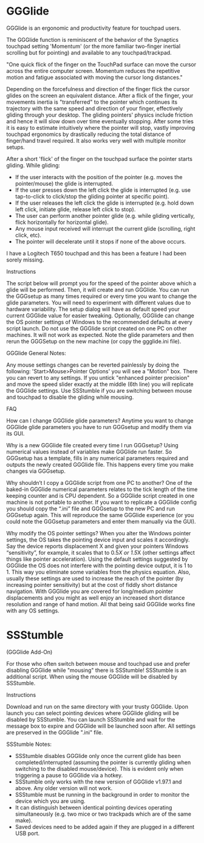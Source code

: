 # GGGlide

GGGlide is an ergonomic and productivity feature for touchpad users.

The GGGlide function is reminiscent of the behavior of the Synaptics touchpad setting 'Momentum' (or the more familiar two-finger inertial scrolling but for pointing) and available to any touchpad/trackpad.

"One quick flick of the finger on the TouchPad surface can move the cursor across the entire computer screen. Momentum reduces the repetitive motion and fatigue associated with moving the cursor long distances."

Depending on the forcefulness and direction of the finger flick the cursor glides on the screen an equivalent distance.
After a flick of the finger, your movements inertia is "transferred" to the pointer which continues its trajectory with the same speed and direction of your finger, effectively gliding through your desktop. The gliding pointers' physics include friction and hence it will slow down over time eventually stopping. After some tries it is easy to estimate intuitively where the pointer will stop, vastly improving touchpad ergonomics by drastically reducing the total distance of finger/hand travel required. It also works very well with multiple monitor setups.

After a short 'flick' of the finger on the touchpad surface the pointer starts gliding. While gliding:

- If the user interacts with the position of the pointer (e.g. moves the pointer/mouse) the glide is interrupted.
- If the user presses down the left click the glide is interrupted (e.g. use tap-to-click to click/stop the gliding pointer at specific point).
- If the user releases the left click the glide is interrupted (e.g. hold down left click, initiate glide, release left click to stop).
- The user can perform another pointer glide (e.g. while gliding vertically, flick horizontally for horizontal glide).
- Any mouse input received will interrupt the current glide (scrolling, right click, etc).
- The pointer will decelerate until it stops if none of the above occurs.

I have a Logitech T650 touchpad and this has been a feature I had been sorely missing.

Instructions

The script below will prompt you for the speed of the pointer above which a glide will be performed. Then, it will create and run GGGlide. You can run the GGGsetup as many times required or every time you want to change the glide parameters. You will need to experiment with different values due to hardware variability. The setup dialog will have as default speed your current GGGlide value for easier tweaking.
Optionally, GGGlide can change the OS pointer settings of Windows to the recommended defaults at every script launch.
Do not use the GGGlide script created on one PC on other machines. It will not work as expected. Note the glide parameters and then rerun the GGGSetup on the new machine (or copy the ggglide.ini file).

GGGlide General Notes:

Any mouse settings changes can be reverted painlessly by doing the following: 'Start>Mouse>Pointer Options' you will see a "Motion" box. There you can revert to any settings. If you untick "enhanced pointer precision" and move the speed slider exactly at the middle (6th line) you will replicate the GGGlide settings.
Use SSStumble if you are switching between mouse and touchpad to disable the gliding while mousing.

FAQ

How can I change GGGlide glide parameters?
Anytime you want to change GGGlide glide parameters you have to run GGGsetup and modify them via its GUI.

Why is a new GGGlide file created every time I run GGGsetup?
Using numerical values instead of variables make GGGlide run faster. So GGGsetup has a template, fills in any numerical parameters required and outputs the newly created GGGlide file. This happens every time you make changes via GGGsetup.

Why shouldn’t I copy a GGGlide script from one PC to another?
One of the baked-in GGGlide numerical parameters relates to the tick length of the time keeping counter and is CPU dependent. So a GGGlide script created in one machine is not portable to another.
If you want to replicate a GGGlide config you should copy the “.ini” file and GGGsetup to the new PC and run GGGsetup again. This will reproduce the same GGGlide experience (or you could note the GGGsetup parameters and enter them manually via the GUI).

Why modify the OS pointer settings?
When you alter the Windows pointer settings, the OS takes the pointing device input and scales it accordingly. Say the device reports displacement X and given your pointers Windows “sensitivity”, for example, it scales that to 0.5*X or 1.5*X (other settings affect things like pointer acceleration). Using the default settings suggested by GGGlide the OS does not interfere with the pointing device output, it is 1 to 1.
This way you eliminate some variables from the physics equation.
Also, usually these settings are used to increase the reach of the pointer (by increasing pointer sensitivity) but at the cost of fiddly short distance navigation. With GGGlide you are covered for long/medium pointer displacements and you might as well enjoy an increased short distance resolution and range of hand motion.
All that being said GGGlide works fine with any OS settings.

# SSStumble

(GGGlide Add-On)

For those who often switch between mouse and touchpad use and prefer disabling GGGlide while "mousing" there is SSStumble! SSStumble is an additional script. When using the mouse GGGlide will be disabled by SSStumble.

Instructions

Download and run on the same directory with your trusty GGGlide. Upon launch you can select pointing devices where GGGlide gliding will be disabled by SSStumble. You can launch SSStumble and wait for the message box to expire and GGGlide will be launched soon after. All settings are preserved in the GGGlide ".ini" file.

SSStumble Notes:
- SSStumble disables GGGlide only once the current glide has been completed/interrupted (assuming the pointer is currently gliding when switching to the disabled mouse/device). This is evident only when triggering a pause to GGGlide via a hotkey.
- SSStumble only works with the new version of GGGlide v1.97.1 and above. Any older version will not work.
- SSStumble must be running in the background in order to monitor the device which you are using.
- It can distinguish between identical pointing devices operating simultaneously (e.g. two mice or two trackpads which are of the same make).
- Saved devices need to be added again if they are plugged in a different USB port.
